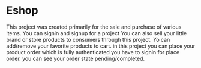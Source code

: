 # Eshop
This project was created primarily for the sale and purchase of various items. You can signin and signup for a project You can also sell your little brand or store products to consumers through this project. Yo can add/remove your favorite products to cart. in this project you can place your product order which is fully authenticated you have to signin for place order. you can see your order state pending/completed.

